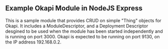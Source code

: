 ## Example Okapi Module in NodeJS Express

This is a sample module that provides CRUD on simple "Thing" objects for Okapi. It includes a ModuleDescriptor, and a Deployment Descriptor desgined to be used when the module has been started independently and is running on port 3000. Okapi is expected to be running on port 9130, on the IP address 192.168.0.2.

